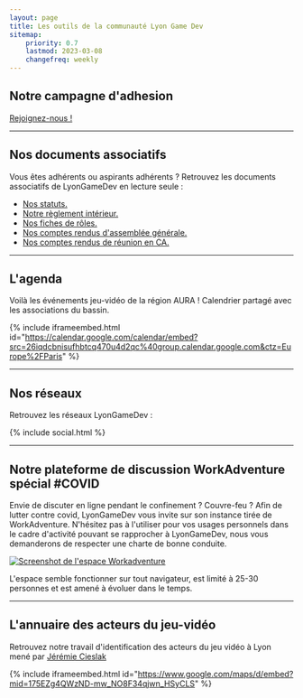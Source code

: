 ```yaml
---
layout: page
title: Les outils de la communauté Lyon Game Dev
sitemap:
    priority: 0.7
    lastmod: 2023-03-08
    changefreq: weekly
---
```


## Notre campagne d'adhesion

<a href="http://adhesion.lyongamedev.pro/" class="button special">Rejoignez-nous !</a>

--------------------

## Nos documents associatifs

Vous êtes adhérents ou aspirants adhérents ? Retrouvez les documents associatifs de LyonGameDev en lecture seule :
  - [Nos statuts.](https://drive.google.com/file/d/17s-A_Wh0y-WMeLgwWX9hgv7696m3txRm/view?usp=drive_link)
  - [Notre règlement intérieur.](https://drive.google.com/file/d/15pnOQ4K4Y8h-WQQxu95fPqM6cNykmS1d/view?usp=sharing)
  - [Nos fiches de rôles.](https://drive.google.com/file/d/1AuoYEIMOTUAyz-aT6yVI1g_SxdTnpEsR/view?usp=share_link)
  - [Nos comptes rendus d'assemblée générale.](https://drive.google.com/drive/folders/1slWH1BTMY5mX0LtojqG_WXlHJLvK7ul2?usp=share_link)
  - [Nos comptes rendus de réunion en CA.](https://drive.google.com/drive/folders/1PZFSQnJLDA2VMZXbeDeE0521ze3lgtOu?usp=sharing)

--------------------

## L'agenda

Voilà les événements jeu-vidéo de la région AURA ! Calendrier partagé avec les associations du bassin.
		
{% include iframeembed.html id="https://calendar.google.com/calendar/embed?src=26iqdcbnisufhbtcq470u4d2qc%40group.calendar.google.com&ctz=Europe%2FParis" %}

--------------------

## Nos réseaux

Retrouvez les réseaux LyonGameDev :

{% include social.html %}

--------------------

## Notre plateforme de discussion WorkAdventure spécial #COVID

Envie de discuter en ligne pendant le confinement ? Couvre-feu ?
Afin de lutter contre covid, LyonGameDev vous invite sur son instance tirée de WorkAdventure.
N'hésitez pas à l'utiliser pour vos usages personnels dans le cadre d'activité pouvant se rapprocher à LyonGameDev, nous vous demanderons de respecter une charte de bonne conduite.

<div class="box alt">
	<div class="row 50% uniform">
			<div class="6u">
			<span class="image fit">
			<a href="http://meetup.lyongamedev.pro" title="Rejoindre l'espace"><img src="{{ "/images/content/workadventure.png" | absolute_url }}" alt="Screenshot de l'espace Workadventure" /></a>
			</span>
			</div>
		</div>
	</div>
	
L'espace semble fonctionner sur tout navigateur, est limité à 25-30 personnes et est amené à évoluer dans le temps.

--------------------

## L'annuaire des acteurs du jeu-vidéo

Retrouvez notre travail d'identification des acteurs du jeu vidéo à Lyon mené par [Jérémie Cieslak]({{site.data.linkedin.jeremiecieslak}})

{% include iframeembed.html id="https://www.google.com/maps/d/embed?mid=175EZg4QWzND-mw_NO8F34qjwn_HSyCLS" %}



